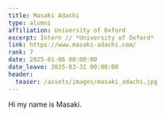 ```yaml
---
title: Masaki Adachi
type: alumni
affiliation: University of Oxford
excerpt: Intern // *University of Oxford*
link: https://www.masaki-adachi.com/
rank: 7
date: 2025-01-06 00:00:00
date_leave: 2025-03-31 00:00:00
header:
  teaser: /assets/images/masaki_adachi.jpg
---
```


Hi my name is Masaki.
